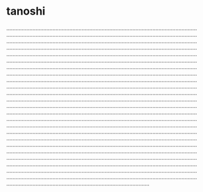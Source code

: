 # tanoshi
.............................................................................................................................................................................................................................................................................................................................................................................................................................................................................................................................................................................................................................................................................................................................................................................................................................................................................................................................................................................................................................................................................................................................................................................................................................................................................................................................................................................................................................................................................................................................................................................................................................................................................................................................................................................................................................................................................................................................................................................................................................................................................................................................................................................................................................................................................................................................................................................................................................................................................................................................................................................................................................................................................................................................................................................................................................................................................................................................................................................................................................................................................................................................................................................................